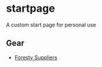 startpage
=========

A custom start page for personal use

## Gear
- [Foresty Suppliers](http://www.forestry-suppliers.com)